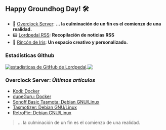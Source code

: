 ## Happy Groundhog Day! 🛠️

- 🤖 [Overclock Server](https://lordpedal.github.io/ "Overclock Server"): **... la culminación de un fin es el comienzo de una realidad.**
- 📟 [Lordpedal RSS](https://lordpedal.github.io/lordpedal "Lordpedal RSS"): **Recopilación de noticias RSS**
- 🌈 [Rincón de Iris](https://rincondeiris.club/ "Rincón de Iris"): **Un espacio creativo y personalizado.**

### Estadísticas Github
<a href="https://github.com/Lordpedal">
  <img align="center" alt="estadísticas de GitHub de Lordpedal" src="https://github-readme-stats.codestackr.vercel.app/api?username=Lordpedal&show_icons=true&count_private=true&include_all_commits=true&locale=es&theme=gruvbox" />
</a>
<a href="https://github.com/Lordpedal">
  <img align="center" src="https://github-readme-stats.anuraghazra1.vercel.app/api/top-langs/?username=Lordpedal&layout=compact&locale=es&theme=gruvbox" />
</a>

### Overclock Server: *Últimos artículos*
<!-- BLOG-POST-LIST:START -->
- [Kodi: Docker](https://lordpedal.github.io/gnu/linux/docker/kodi-docker/)
- [dupeGuru: Docker](https://lordpedal.github.io/gnu/linux/docker/dupeguru-docker/)
- [Sonoff Basic Tasmota: Debian GNU/Linux](https://lordpedal.github.io/gnu/linux/domotica/sonoff-tasmota-gnu/)
- [Tasmotizer: Debian GNU/Linux](https://lordpedal.github.io/gnu/linux/domotica/tasmotizer-debian-gnu/)
- [RetroPie: Debian GNU/Linux](https://lordpedal.github.io/gnu/linux/retropie-debian-gnu/)
<!-- BLOG-POST-LIST:END -->

> ... la culminación de un fin es el comienzo de una realidad.
